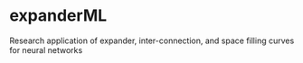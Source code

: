 # expanderML
Research application of expander, inter-connection, and space filling curves for neural networks
